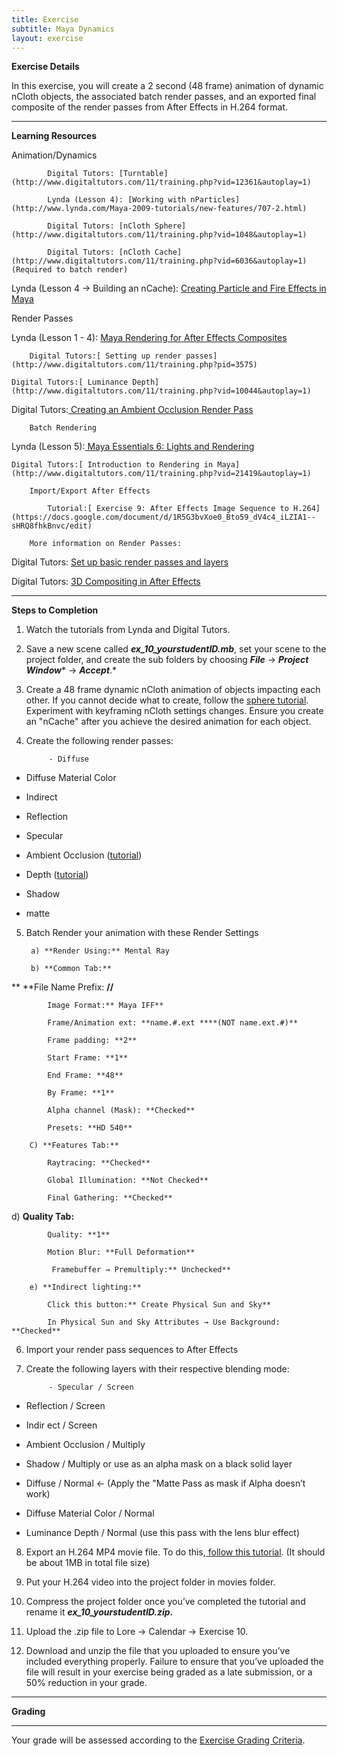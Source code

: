 ```yaml
---
title: Exercise
subtitle: Maya Dynamics
layout: exercise
---
```


**Exercise Details**

    

In this exercise, you will create a 2 second (48 frame) animation of dynamic nCloth objects, the associated batch render passes, and an exported final composite of the render passes from After Effects in H.264 format.

* * *


**Learning Resources**

Animation/Dynamics

            Digital Tutors: [Turntable](http://www.digitaltutors.com/11/training.php?vid=12361&autoplay=1)

            Lynda (Lesson 4): [Working with nParticles](http://www.lynda.com/Maya-2009-tutorials/new-features/707-2.html) 

            Digital Tutors: [nCloth Sphere](http://www.digitaltutors.com/11/training.php?vid=1048&autoplay=1)

            Digital Tutors: [nCloth Cache](http://www.digitaltutors.com/11/training.php?vid=6036&autoplay=1) (Required to batch render)

Lynda (Lesson 4 → Building an nCache):  [Creating Particle and Fire Effects in Maya](http://www.google.com/url?q=http%3A%2F%2Fwww.lynda.com%2FMaya-2012-tutorials%2FCreating-Particle-and-Fire-Effects-with-Maya%2F83837-2.html&sa=D&sntz=1&usg=AFQjCNGLaeCEnL66B9vPihX9jDmnYLM7mQ)

Render Passes

Lynda (Lesson 1 - 4): [Maya Rendering for After Effects Composites](http://www.lynda.com/After-Effects-tutorials/Maya-Rendering-After-Effects-Composites/97402-2.html)

        Digital Tutors:[ Setting up render passes](http://www.digitaltutors.com/11/training.php?pid=3575)

    Digital Tutors:[ Luminance Depth](http://www.digitaltutors.com/11/training.php?vid=10044&autoplay=1)

Digital Tutors:[ Creating an Ambient Occlusion Render Pass](http://www.digitaltutors.com/11/training.php?vid=13589&autoplay=1)

    

        Batch Rendering

Lynda (Lesson 5):[ Maya Essentials 6: Lights and Rendering](http://www.lynda.com/Maya-tutorials/Maya-Essentials-6-Lights-Rendering/96718-2.html)

    Digital Tutors:[ Introduction to Rendering in Maya](http://www.digitaltutors.com/11/training.php?vid=21419&autoplay=1)      

        Import/Export After Effects

            Tutorial:[ Exercise 9: After Effects Image Sequence to H.264](https://docs.google.com/document/d/1R5G3bvXoe0_Bto59_dV4c4_iLZIA1--sHRQ8fhkBnvc/edit) 

        More information on Render Passes:

Digital Tutors: [Set up basic render passes and layers](http://www.digitaltutors.com/11/training.php?vid=21945&autoplay=1)

Digital Tutors: [3D Compositing in After Effects](http://www.digitaltutors.com/11/training.php?vid=10899&autoplay=1)

* * *


**Steps to Completion**

1) Watch the tutorials from Lynda and Digital Tutors.

2) Save a new scene called **_ex_10_yourstudentID.mb_**, set your scene to the project folder, and create the sub folders by choosing **_File_** → **_Project Window_*** → ***_Accept_***.*

3) Create a 48 frame dynamic nCloth animation of objects impacting each other. If you cannot decide what to create, follow the [sphere tutorial](http://www.digitaltutors.com/11/training.php?vid=1048&autoplay=1). Experiment with keyframing nCloth settings changes. Ensure you create an "nCache" after you achieve the desired animation for each object. 

4) Create the following render passes:

            - Diffuse

- Diffuse Material Color

- Indirect

- Reflection

- Specular

- Ambient Occlusion ([tutorial](http://www.digitaltutors.com/11/training.php?vid=13589&autoplay=1))

- Depth ([tutorial](http://www.digitaltutors.com/11/training.php?vid=10044&autoplay=1))

- Shadow

- matte

5) Batch Render your animation with these Render Settings

        a) **Render Using:** Mental Ray

        b) **Common Tab:**

**          **File Name Prefix: **<Scene>/<RenderLayer>/<RenderPassType>**

            Image Format:** Maya IFF**

            Frame/Animation ext: **name.#.ext ****(NOT name.ext.#)**

            Frame padding: **2**

            Start Frame: **1**

            End Frame: **48**

            By Frame: **1**

            Alpha channel (Mask): **Checked**

            Presets: **HD 540**

        C) **Features Tab:**

            Raytracing: **Checked**

            Global Illumination: **Not Checked**

            Final Gathering: **Checked**

d) **Quality Tab:**

            Quality: **1**

            Motion Blur: **Full Deformation**

             Framebuffer → Premultiply:** Unchecked**

        e) **Indirect lighting:**

            Click this button:** Create Physical Sun and Sky**

            In Physical Sun and Sky Attributes → Use Background: **Checked**

6) Import your render pass sequences to After Effects

7) Create the following layers with their respective blending mode:

            - Specular / Screen

- Reflection / Screen

- Indir ect / Screen

- Ambient Occlusion / Multiply

- Shadow / Multiply or use as an alpha mask on a black solid layer

- Diffuse / Normal ← (Apply the "Matte Pass as mask if Alpha doesn’t work)

- Diffuse Material Color / Normal

- Luminance Depth / Normal (use this pass with the lens blur effect)

8) Export an H.264 MP4 movie file. To do this,[ follow this tutorial](https://docs.google.com/document/d/1R5G3bvXoe0_Bto59_dV4c4_iLZIA1--sHRQ8fhkBnvc/edit). (It should be about 1MB in total file size)

9) Put your H.264 video into the project folder in movies folder.

10) Compress the project folder once you’ve completed the tutorial and rename it **_ex_10_yourstudentID.zip._**

11) Upload the .zip file to Lore → Calendar → Exercise 10.

12) Download and unzip the file that you uploaded to ensure you’ve included everything properly. Failure to ensure that you’ve uploaded the file will result in your exercise being graded as a late submission, or a 50% reduction in your grade.

* * *


**Grading**

**  **

Your grade will be assessed according to the [Exercise Grading Criteria](https://docs.google.com/document/d/16KERm1NWgcl8CH-fPwGSSW0RJYlXDCOCwVM8WrRVuKw/edit?usp=sharing). 

